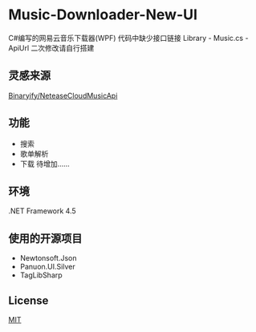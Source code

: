 # Music-Downloader-New-UI
C#编写的网易云音乐下载器(WPF)
代码中缺少接口链接 Library - Music.cs - ApiUrl 二次修改请自行搭建

## 灵感来源
[Binaryify/NeteaseCloudMusicApi](https://github.com/Binaryify/NeteaseCloudMusicApi)

## 功能
* 搜索
* 歌单解析
* 下载
待增加……

## 环境
.NET Framework 4.5

## 使用的开源项目
* Newtonsoft.Json
* Panuon.UI.Silver
* TagLibSharp

## License
[MIT](https://github.com/NiTian1207/Music-Downloader-New-UI/blob/master/LICENSE)
